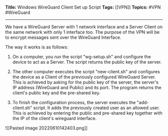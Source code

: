 **Title:** Windows WireGuard Client Set up Script
**Tags:** [[VPN]]
**Topics:** #VPN #WireGuard

---

We have a WireGuard Server with 1 network interface and a Server Client on the same network with only 1 interface too. 
The purpose of the VPN will be to encrypt messages sent over the WireGuard Interface.

The way it works is as follows:
1. On a computer, you run the script "wg-setup.sh" and configure the device to act as a Server. The script returns the public key of the server.

2. The other computer executes the script "new-client.sh" and configures the device as a Client of the previously configured WireGuard Server. This is achieved by asking for the public key of the server, the server's IP address (WireGuard and Public) and its port. The program returns the client's public key and the pre-shared key.

3. To finish the configuration process, the server executes the "add-client.sh" script. It adds the previously created user as an allowed user. This is achieved by entering the public and pre-shared key together with the IP of the client's wireguard interface.

![[Pasted image 20220610142403.png]]